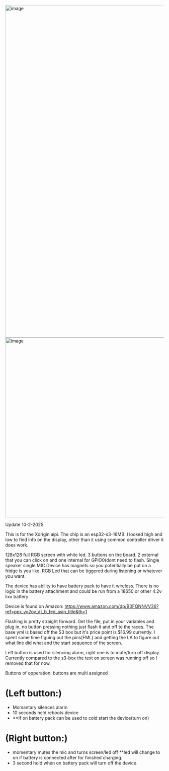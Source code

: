 <img width="1546" height="1057" alt="image" src="https://github.com/user-attachments/assets/99ab0a4f-1bdc-49ee-9cff-3317d0dfef27" /><img width="671" height="572" alt="image" src="https://github.com/user-attachments/assets/4f331c47-8c11-44d9-aa90-6307cf6217eb" />


Update 10-2-2025

This is for the Xorigin aipi. The chip is an esp32-s3-16MB. I looked high and low to find info on the display, other than it using common controller driver it does work. 

128x128 full RGB screen with white led.
3 buttons on the board. 2 external that you can click on and one internal for GPIO0(dont need to flash.
Single speaker
single MIC
Device has magnets so you potentially be put on a fridge is you like.
RGB Led that can be tiggered during listening  or whatever you want.

The device has ability to have battery pack to have it wireless. There is no logic in the battery attachment and could be run from a 18650 or other 4.2v lixx battery

Device is found on Amazon: https://www.amazon.com/dp/B0FQNNVV36?ref=ppx_yo2ov_dt_b_fed_asin_title&th=1

Flashing is pretty straight forward. Get the file, put in your variables and plug in, no button pressing nothing just flash it and off to the races. The base yml is based off the S3 box but it's price point is $16.99 currently. I spent some time figuing out the pins(FML) and getting the LA to figure out what line did what and the start sequence of the screen.

Left button is used for silencing alarm, right one is to mute/turn off display. Currently compared to the s3-box the text on screen was running off so I removed that for now.

Buttons of opperation:
buttons are multi assigned
# (**Left button:**) 
   - Momantary silences alarm
   - 10 seconds held reboots device
   - **If on battery pack can be used to cold start the device(turn on)
# (**Right button:**)
   - momentary mutes the mic and turns screen/led off **led will change to on if battery is connected after for finished charging.
   - 3 second hold when on battery pack will turn off the device.


